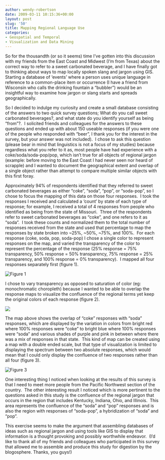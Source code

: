 ```yaml
---
author: wendy-robertson
date: 2009-03-11 10:15:36+00:00
layout: post
slug: '50'
title: Mapping Regional Language Use
categories:
- Geospatial and Temporal
- Visualization and Data Mining
---
```


So for the thousandth (or so it seems) time I’ve gotten into this discussion with my friends from the East Coast and Midwest (I’m from Texas) about the correct way to refer to a sweet carbonated beverage, and I have finally got to thinking about ways to map locally spoken slang and jargon using GIS.  Starting a database of ‘events’ where a person uses unique language in reference to a common-place item or occurrence (I have a friend from Wisconsin who calls the drinking fountain a “bubbler”) would be an insightful way to examine how jargon or slang starts and spreads geographically.

So I decided to indulge my curiosity and create a small database consisting of the answers to two quick survey questions; What do you call sweet carbonated beverages?, and what state do you identify yourself as being “from”?.  I solicited friends and colleagues for the answers to these questions and ended up with about 150 useable responses (if you were one of the people who responded with “beer”, I thank you for the interest in the survey, but your answer was not included).  I chose to ask this question (please bear in mind that linguistics is not a focus of my studies) because regardless what you refer to it as, most people have had experience with a coke/soda/soda-pop/pop, which isn’t true for all objects of regional jargon (example: before moving to the East Coast I had never seen nor heard of scrapple) and I wanted to document the geographical extent and overlap of a single object rather than attempt to compare multiple similar objects with this first foray.

Approximately 94% of respondents identified that they referred to sweet carbonated beverages as either “coke”, “soda”, “pop”, or “soda-pop”, so I chose to focus the mapping of this data on those four responses.  I took the responses I received and calculated a ‘count’ by state of each type of response; for example, I received a total of 4 responses from people who identified as being from the state of Missouri.  Three of the respondents refer to sweet carbonated beverages as “coke”, and one refers to it as “soda”.  I took these counts and normalized them to the total number of responses received from the state and used that percentage to map the responses by state broken into ~25%, ~50%, ~75%, and 100%.  For each response (coke, soda, pop, soda-pop) I chose a single color to represent responses on the map, and varied the transparency of the color to represent the percentage of the response (25% response = 75% transparency, 50% response = 50% transparency, 75% response = 25% transparency, and 100% response = 0% transparency).  I mapped all four responses separately first (figure 1).

![Figure 1](http://people.virginia.edu/~jfg9x/clip_image002.jpg)

I chose to vary transparency as opposed to saturation of color (eg: monochromatic choropleth) because I wanted to be able to overlap the response maps to visualize the confluence of the regional terms yet keep the original colors of each response (figure 2).

![](http://people.virginia.edu/~jfg9x/clip_image003.jpg)

The map above shows the overlap of “coke” responses with “soda” responses, which are displayed by the variation in colors from bright red where 100% responses were “coke” to bright blue where 100% responses were “soda” and various shades of purple and pink in between where there was a mix of responses in that state.  This kind of map can be created using a map with a double ended scale, but that type of visualization is limited to displaying the spectrum between two absolute responses, which would mean that I could only display the confluence of two responses rather than all four (figure 3).

![Figure 3](http://people.virginia.edu/~jfg9x/clip_image004.jpg)

One interesting thing I noticed when looking at the results of this survey is that I need to meet more people from the Pacific Northwest section of the country.  The other interesting result I noticed which is more pertinent to the questions asked in this study is the confluence of the regional jargon that occurs in the region that includes Kentucky, Indiana, Ohio, and Illinois.  This area represents the confluence of the “soda” and “pop” responses and is also the region with responses of “soda-pop”, a hybridization of “soda” and “pop”.

This exercise seems to make the argument that assembling databases of ideas such as regional jargon and using tools like GIS to display that information is a thought provoking and possibly worthwhile endeavor.  (I’d like to thank all of my friends and colleagues who participated in this survey that allowed me to assemble and produce this study for digestion by the blogosphere. Thanks, you guys!)
